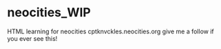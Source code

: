 # neocities_WIP
HTML learning for neocities
cptknvckles.neocities.org
give me a follow if you ever see this!